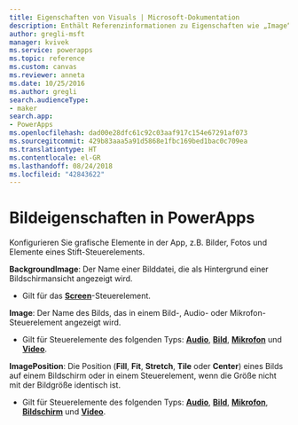 ```yaml
---
title: Eigenschaften von Visuals | Microsoft-Dokumentation
description: Enthält Referenzinformationen zu Eigenschaften wie „Image“, „ImagePosition“ und „BackgroundImage“.
author: gregli-msft
manager: kvivek
ms.service: powerapps
ms.topic: reference
ms.custom: canvas
ms.reviewer: anneta
ms.date: 10/25/2016
ms.author: gregli
search.audienceType:
- maker
search.app:
- PowerApps
ms.openlocfilehash: dad00e28dfc61c92c03aaf917c154e67291af073
ms.sourcegitcommit: 429b83aaa5a91d5868e1fbc169bed1bac0c709ea
ms.translationtype: HT
ms.contentlocale: el-GR
ms.lasthandoff: 08/24/2018
ms.locfileid: "42843622"
---
```

# <a name="image-properties-in-powerapps"></a>Bildeigenschaften in PowerApps
Konfigurieren Sie grafische Elemente in der App, z.B. Bilder, Fotos und Elemente eines Stift-Steuerelements.

**BackgroundImage**: Der Name einer Bilddatei, die als Hintergrund einer Bildschirmansicht angezeigt wird.

* Gilt für das **[Screen](control-screen.md)**-Steuerelement.

**Image**: Der Name des Bilds, das in einem Bild-, Audio- oder Mikrofon-Steuerelement angezeigt wird.

* Gilt für Steuerelemente des folgenden Typs: **[Audio](control-audio-video.md)**, **[Bild](control-image.md)**, **[Mikrofon](control-microphone.md)** und **[Video](control-audio-video.md)**.

**ImagePosition**: Die Position (**Fill**, **Fit**, **Stretch**, **Tile** oder **Center**) eines Bilds auf einem Bildschirm oder in einem Steuerelement, wenn die Größe nicht mit der Bildgröße identisch ist.

* Gilt für Steuerelemente des folgenden Typs: **[Audio](control-audio-video.md)**, **[Bild](control-image.md)**, **[Mikrofon](control-microphone.md)**, **[Bildschirm](control-screen.md)** und **[Video](control-audio-video.md)**.

